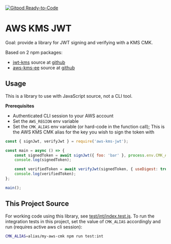 [![Gitpod Ready-to-Code](https://img.shields.io/badge/Gitpod-Ready--to--Code-blue?logo=gitpod)](https://gitpod.io/#https://github.com/tveal/aws-kms-jwt) 

# AWS KMS JWT

Goal: provide a library for JWT signing and verifying with a KMS CMK.

Based on 2 npm packages:
- [jwt-kms](https://www.npmjs.com/package/jwt-kms)
    source at [github](https://github.com/jonathankeebler/jwt-kms)
- [aws-kms-ee](https://www.npmjs.com/package/aws-kms-ee)
    source at [github](https://github.com/DanteInc/aws-kms-ee)

## Usage

This is a library to use with JavaScript source, not a CLI tool.

**Prerequisites**
- Authenticated CLI session to your AWS account
- Set the `AWS_REGION` env variable
- Set the `CMK_ALIAS` env variable (or hard-code in the function call);
    This is the AWS KMS CMK alias for the key you wish to sign the token with

```javascript
const { signJwt, verifyJwt } = require('aws-kms-jwt');

const main = async () => {
    const signedToken = await signJwt({ foo: 'bar' }, process.env.CMK_ALIAS, { useDigest: true });  // optional useDigest flag to use message digest hashing for signing and verifying
    console.log(signedToken);

    const verifiedToken = await verifyJwt(signedToken, { useDigest: true });
    console.log(verifiedToken);
};

main();
```

## This Project Source

For working code using this library, see
[test/int/index.test.js](test/int/index.test.js). To run the integration tests in
this project, set the value of `CMK_ALIAS` accordingly and run (requires active
aws cli session):

```bash
CMK_ALIAS=alias/my-aws-cmk npm run test:int
```
